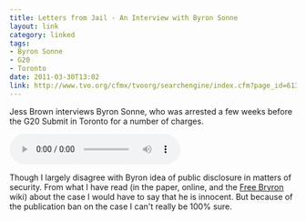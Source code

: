 ```yaml
---
title: Letters from Jail - An Interview with Byron Sonne
layout: link
category: linked
tags:
- Byron Sonne
- G20
- Toronto
date: 2011-03-30T13:02
link: http://www.tvo.org/cfmx/tvoorg/searchengine/index.cfm?page_id=613&action=blog&subaction=viewPost&post_id=14396&blog_id=485
---
```


Jess Brown interviews Byron Sonne, who was arrested a few weeks before the G20 Submit in Toronto for a number of charges.

<audio controls="controls">
	<source  src="http://mylesbraithwaite.com/media/uploads/posts/2011-03-30-byron-sonne/search-engine-with-jesse-brown-podcast-64.mp3">
</audio>

Though I largely disagree with Byron idea of public disclosure in matters of security. From what I have read (in the paper, online, and the [Free Bryron](http://freebyron.org/) wiki) about the case I would have to say that he is innocent. But because of the publication ban on the case I can't really be 100% sure.